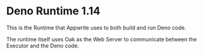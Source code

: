 # Deno Runtime 1.14

This is the Runtime that Appwrite uses to both build and run Deno code.

The runtime itself uses Oak as the Web Server to communicate between the Executor and the Deno code.